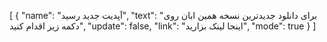 [
  {
    "name": "آپدیت جدید رسید",
    "text": "برای دانلود جدیدترین نسخه همین ابان روی دکمه زیر اقدام کنید",
    "update": false,
    "link": "اینجا لینک بزارید",
    "mode": true
  }
]
